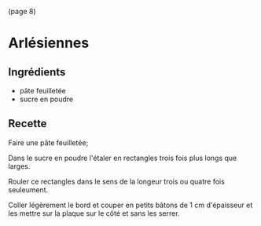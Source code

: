 (page 8)
#		Arlésiennes

## Ingrédients
* pâte feuilletée
* sucre en poudre

## Recette

Faire une pâte feuilletée; 

Dans le sucre en poudre l'étaler en
rectangles trois fois plus longs que larges. 

Rouler ce rectangles dans
le sens de la longeur trois ou quatre fois seuleument. 

Coller
légèrement le bord et couper en petits bâtons de 1 cm d'épaisseur et
les mettre sur la plaque sur le côté et sans les serrer.
